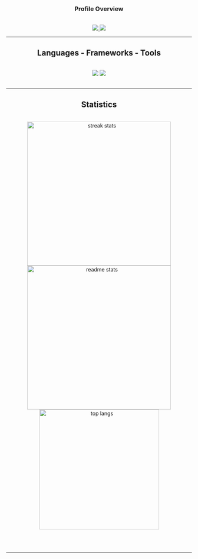 <h3 align="center">Profile Overview</h3>

<br/>
 <!--
<div align="center">

 🔭 I’m currently working as ** **
 
 🌱 I’m currently learning ** **

💬 Ask me about ** **

 </div>
-->
 
<div align="center"> 
  <a href="mailto:helenaldodasilva@gmail.com">
    <img src="https://img.shields.io/badge/Gmail-333333?style=for-the-badge&logo=gmail&logoColor=red" />
  </a>
  <a href="www.linkedin.com/in/helenaldo-da-silva-2034a323b" target="_blank">
    <img src="https://img.shields.io/badge/LinkedIn-0077B5?style=for-the-badge&logo=linkedin&logoColor=white" target="_blank" />
  </a>
</div>

 <hr/>
 
<h2 align="center">Languages - Frameworks - Tools</h2>
<br/>
<div align="center">
  <img src="https://skillicons.dev/icons?i=vscode,git,html,css" />
  <img src="https://skillicons.dev/icons?i=javascript,nodejs" /><br>
</div>

<br/>
<hr/>

<h2 align="center">Statistics</h2>
<br>
<div align=center>
  <img width=390 src="https://streak-stats.demolab.com/?user=Hele-S&count_private=true&theme=react&border_radius=10" alt="streak stats"/>
  <img width=390 src="https://github-readme-stats.vercel.app/api?username=Hele-S&count_private=true&show_icons=true&theme=react&rank_icon=github&border_radius=10" alt="readme stats" />
  <br/>
  <img width=325 align="center" src="https://github-readme-stats.vercel.app/api/top-langs/?username=Hele-S&hide=HTML&langs_count=8&layout=compact&theme=react&border_radius=10&size_weight=0.5&count_weight=0.5&exclude_repo=github-readme-stats" alt="top langs" />
</div>

<br/><br/>

<hr/>
